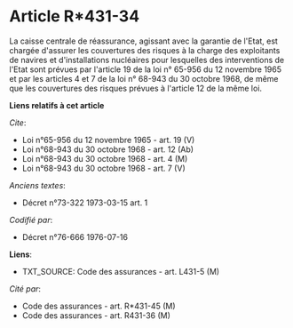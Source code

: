 # Article R*431-34

La caisse centrale de réassurance, agissant avec la garantie de l'Etat, est chargée d'assurer les couvertures des risques à
la charge des exploitants de navires et d'installations nucléaires pour lesquelles des interventions de l'Etat sont prévues
par l'article 19 de la loi n° 65-956 du 12 novembre 1965 et par les articles 4 et 7 de la loi n° 68-943 du 30 octobre 1968,
de même que les couvertures des risques prévues à l'article 12 de la même loi.

**Liens relatifs à cet article**

_Cite_:

  - Loi n°65-956 du 12 novembre 1965 - art. 19 (V)
  - Loi n°68-943 du 30 octobre 1968 - art. 12 (Ab)
  - Loi n°68-943 du 30 octobre 1968 - art. 4 (M)
  - Loi n°68-943 du 30 octobre 1968 - art. 7 (V)

_Anciens textes_:

  - Décret n°73-322 1973-03-15 art. 1

_Codifié par_:

  - Décret n°76-666 1976-07-16

**Liens**:

  - TXT_SOURCE: Code des assurances - art. L431-5 (M)

_Cité par_:

  - Code des assurances - art. R*431-45 (M)
  - Code des assurances - art. R431-36 (M)
